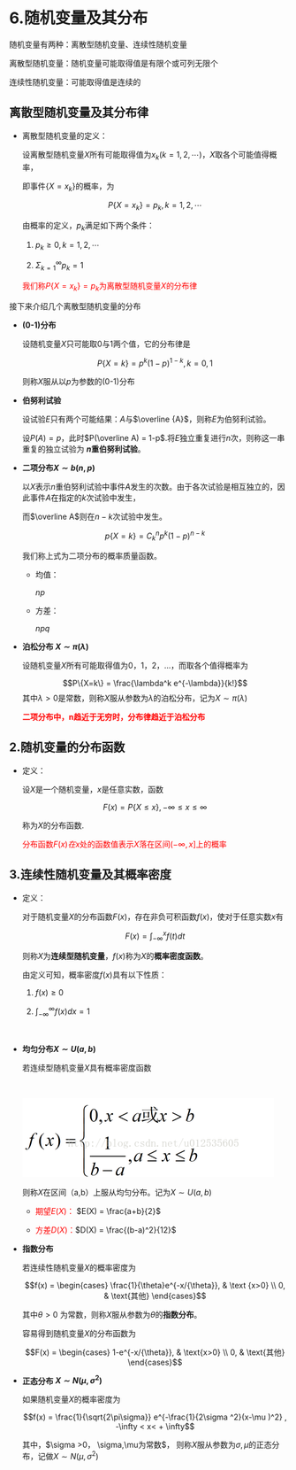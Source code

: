 # 6.随机变量及其分布
   随机变量有两种：离散型随机变量、连续性随机变量

   离散型随机变量：随机变量可能取得值是有限个或可列无限个

   连续性随机变量：可能取得值是连续的
   
## 离散型随机变量及其分布律
* 离散型随机变量的定义：
    
    设离散型随机变量$X$所有可能取得值为$x_k(k=1,2,\cdots)$，$X$取各个可能值得概率，
    
    即事件$\{X=x_k\}$的概率，为
    
    $$P\{X=x_k\} = p_k , k=1,2,\cdots$$
    
    由概率的定义，$p_k$满足如下两个条件：

    1. $p_k\geq0,k=1,2,\cdots$
    
    2. $\Sigma^{\infty}_{k=1}p_k=1$

    <font color="red">我们称$P\{X=x_k\}=p_k$为离散型随机变量$X$的分布律</font>


接下来介绍几个离散型随机变量的分布

* **(0-1)分布**

    设随机变量$X$只可能取0与1两个值，它的分布律是

    $$P\{X=k\}=p^k(1-p)^{1-k},k=0,1$$
    
    则称$X$服从以$p$为参数的(0-1)分布


* **伯努利试验**

    设试验$E$只有两个可能结果：$A$与$\overline {A}$，则称$E$为伯努利试验。

    设$P(A)=p$，此时$P(\overline A) =  1-p$.将$E$独立重复进行$n$次，则称这一串重复的独立试验为 **$n$重伯努利试验**。

* **二项分布$X\sim b(n,p)$**

    以$X$表示$n$重伯努利试验中事件$A$发生的次数。由于各次试验是相互独立的，因此事件$A$在指定的$k$次试验中发生，
    
    而$\overline A$则在$n-k$次试验中发生。

    $$p\{X=k\} = C^n_kp^k(1-p)^{n-k}$$

    我们称上式为二项分布的概率质量函数。

    * 均值：
    
        $np$

    * 方差：

        $npq$

* **泊松分布 $X\sim \pi(\lambda)$**

    设随机变量$X$所有可能取得值为0，1，2，...，而取各个值得概率为
    
     $$P\{X=k\} = \frac{\lambda^k e^{-\lambda}}{k!}$$
    其中$\lambda>0$是常数，则称$X$服从参数为$\lambda$的泊松分布，记为$X \sim \pi(\lambda)$

  <font color="red">**二项分布中，n趋近于无穷时，分布律趋近于泊松分布**</font>
## 2.随机变量的分布函数
* 定义：
    
    设$X$是一个随机变量，$x$是任意实数，函数

    $$F(x) = P\{X\leq x\}, -\infty \leq x \leq \infty$$

    称为$X$的分布函数.

    <font color="red">分布函数$F(x)在x$处的函数值表示$X$落在区间$(-\infty,x]$上的概率</font>


## 3.连续性随机变量及其概率密度
* 定义：
    
    对于随机变量$X$的分布函数$F(x)$，存在非负可积函数$f(x)$，使对于任意实数$x$有

    $$F(x) = \int^x_{-\infty} f(t)dt$$

    则称$X$为**连续型随机变量**，$f(x)$称为$X$的**概率密度函数**。

    由定义可知，概率密度$f(x)$具有以下性质：
    
    1. $f(x) \geq0$
    
    2. $\int ^{\infty}_{-\infty}f(x)dx=1$

<br>

* **均匀分布$X\sim U(a,b)$**
        
    若连续型随机变量$X$具有概率密度函数
        
    <br>
    
     ![](_v_images/20200308104828722_31173.png)       

   则称$X$在区间（a,b）上服从均匀分布。记为$X \sim U(a,b)$


   * <font color = "red">期望$E(X)$：</font>
    $E(X) = \frac{a+b}{2}$

  *  <font color = "red">方差$D(X)$：</font>$D(X) = \frac{(b-a)^2}{12}$


* **指数分布**

   若连续性随机变量$X$的概率密度为

    $$f(x) = \begin{cases} \frac{1}{\theta}e^{-x/{\theta}}, & \text {x>0} \\ 0, & \text{其他} \end{cases}$$

   其中$\theta >0$ 为常数，则称$X$服从参数为$\theta$的**指数分布**。

   容易得到随机变量$X$的分布函数为

   $$F(x) = \begin{cases} 1-e^{-x/{\theta}}, & \text{x>0} \\ 0, & \text{其他} \end{cases}$$


* **正态分布 $X \sim N(\mu, \sigma^2)$**
    
    如果随机变量$X$的概率密度为

     $$f(x) = \frac{1}{\sqrt{2\pi\sigma}} e^{-\frac{1}{2\sigma ^2}(x-\mu )^2} , 
     -\infty < x< + \infty$$

    其中，$\sigma >0， \sigma,\mu为常数$， 则称$X$服从参数为$\sigma,\mu$的正态分布，记做$X \sim N(\mu, \sigma^2)$
 
